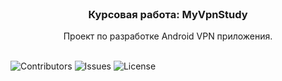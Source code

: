 <br/>
<p align="center">
  <h3 align="center">Курсовая работа: MyVpnStudy</h3>

  <p align="center">
    Проект по разработке Android VPN приложения.
    <br/>
    <br/>
  </p>
</p>

![Contributors](https://img.shields.io/github/contributors/xAWEN666x/MyVpnStudy?color=dark-green) ![Issues](https://img.shields.io/github/issues/xAWEN666x/MyVpnStudy) ![License](https://img.shields.io/github/license/xAWEN666x/MyVpnStudy) 
